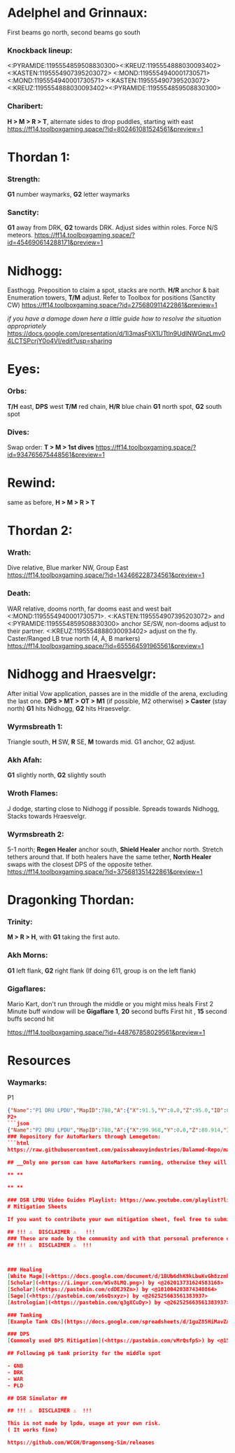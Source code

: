 # **__Adelphel and Grinnaux:__**
First beams go north, second beams go south
### Knockback lineup:
<:PYRAMIDE:1195554859508830300><:KREUZ:1195554888030093402><:KASTEN:1195554907395203072> 
<:MOND:1195554940001730571>      <:MOND:1195554940001730571> 
<:KASTEN:1195554907395203072><:KREUZ:1195554888030093402><:PYRAMIDE:1195554859508830300> 
### Charibert: 
**H > M > R > T**, alternate sides to drop puddles, starting with east
<https://ff14.toolboxgaming.space/?id=802461081524561&preview=1>
# **__Thordan 1:__**
### Strength:
**G1** number waymarks, **G2** letter waymarks
### Sanctity:
**G1** away from DRK, **G2** towards DRK. Adjust sides within roles. Force N/S meteors.
https://ff14.toolboxgaming.space/?id=454690614288171&preview=1
# **__Nidhogg:__**
Easthogg. Preposition to claim a spot, stacks are north. **H/R** anchor & bait Enumeration towers, **T/M** adjust. Refer to Toolbox for positions (Sanctity CW)
<https://ff14.toolboxgaming.space/?id=275680911422861&preview=1>

*if you have a damage down here a little guide how to resolve the situation appropriately* 
<https://docs.google.com/presentation/d/1l3masFtiX1UTtln9UdINWGnzLmv04LCTSPcrjY0o4VI/edit?usp=sharing>

# **__Eyes:__**
### Orbs:
**T/H** east, **DPS** west
**T/M** red chain, **H/R** blue chain
**G1** north spot, **G2** south spot
### Dives:
Swap order: **T > M > 1st dives**
<https://ff14.toolboxgaming.space/?id=934765675448561&preview=1>
# **__Rewind:__**
same as before, **H > M > R > T**
# **__Thordan 2:__**
### Wrath: 
Dive relative, Blue marker NW, Group East
<https://ff14.toolboxgaming.space/?id=143466228734561&preview=1>
### Death: 
WAR relative, dooms north, far dooms east and west bait <:MOND:1195554940001730571>. <:KASTEN:1195554907395203072> and <:PYRAMIDE:1195554859508830300> anchor SE/SW, non-dooms adjust to their partner. <:KREUZ:1195554888030093402> adjust on the fly.
Caster/Ranged LB true north (4, A, B markers)
<https://ff14.toolboxgaming.space/?id=655564591965561&preview=1>
# **__Nidhogg and Hraesvelgr:__**
After initial Vow application, passes are in the middle of the arena, excluding the last one. **DPS > MT > OT > M1** (if possible, M2 otherwise) **> Caster** (stay north)
**G1** hits Nidhogg, **G2** hits Hraesvelgr.
### Wyrmsbreath 1:
Triangle south, **H** SW, **R** SE, **M** towards mid. G1 anchor, G2 adjust. 
### Akh Afah: 
**G1** slightly north, **G2** slightly south
### Wroth Flames:
J dodge, starting close to Nidhogg if possible. Spreads towards Nidhogg, Stacks towards Hraesvelgr.
### Wyrmsbreath 2:
5-1 north; **Regen Healer** anchor south, **Shield Healer** anchor north. Stretch tethers around that. If both healers have the same tether, **North Healer** swaps with the closest DPS of the opposite tether.
<https://ff14.toolboxgaming.space/?id=375681351422861&preview=1>
# **__Dragonking Thordan:__**
### Trinity: 
**M > R > H**, with **G1** taking the first auto.
### Akh Morns: 
**G1** left flank, **G2** right flank (If doing 611, group is on the left flank)
### Gigaflares: 
Mario Kart, don't run through the middle or you might miss heals
First 2 Minute buff window will be **Gigaflare 1**, **20** second buffs First hit , **15** second buffs second hit

<https://ff14.toolboxgaming.space/?id=448767858029561&preview=1>
# Resources

### Waymarks:
P1
```json
{"Name":"P1 DRU LPDU","MapID":788,"A":{"X":91.5,"Y":0.0,"Z":95.0,"ID":0,"Active":true},"B":{"X":95.0,"Y":0.0,"Z":91.5,"ID":1,"Active":true},"C":{"X":108.5,"Y":0.0,"Z":95.0,"ID":2,"Active":true},"D":{"X":105.0,"Y":0.0,"Z":91.5,"ID":3,"Active":true},"One":{"X":108.5,"Y":0.0,"Z":105.0,"ID":4,"Active":true},"Two":{"X":105.0,"Y":0.0,"Z":108.5,"ID":5,"Active":true},"Three":{"X":91.5,"Y":0.0,"Z":105.0,"ID":6,"Active":true},"Four":{"X":95.0,"Y":0.0,"Z":108.5,"ID":7,"Active":true}}```
P2+
```json
{"Name":"P2 DRU LPDU","MapID":788,"A":{"X":99.968,"Y":0.0,"Z":80.914,"ID":0,"Active":true},"B":{"X":113.486,"Y":0.0,"Z":86.447,"ID":1,"Active":true},"C":{"X":119.013,"Y":0.0,"Z":99.823,"ID":2,"Active":true},"D":{"X":113.772,"Y":0.0,"Z":113.722,"ID":3,"Active":true},"One":{"X":99.902,"Y":0.0,"Z":119.474,"ID":4,"Active":true},"Two":{"X":86.379,"Y":0.0,"Z":113.346,"ID":5,"Active":true},"Three":{"X":81.041,"Y":0.0,"Z":99.972,"ID":6,"Active":true},"Four":{"X":86.499,"Y":0.0,"Z":86.821,"ID":7,"Active":true}}```
### Repository for AutoMarkers through Lemegeton:
```html
https://raw.githubusercontent.com/paissaheavyindustries/Dalamud-Repo/main/repo.json```

## __Only one person can have AutoMarkers running, otherwise they will overwrite each other - this is usually the party leader unless otherwise clarified.__

** **

** **

### DSR LPDU Video Guides Playlist: https://www.youtube.com/playlist?list=PLiu2jxnYHL3jUSnBCLiJfmz03MiQvGlIR by <@217072197473140737>
# Mitigation Sheets

If you want to contribute your own mitigation sheet, feel free to submit a ticket so we can review it and add it.

## !!! ⚠️  DISCLAIMER ⚠️   !!!
### These are made by the community and with that personal preference of those people. The Mitigation Plans have worked for those people and in PF but that doesn't mean they work for everything and everyone. Nobody needs to follow these sheets and everyone can make their own changes. 
## !!! ⚠️  DISCLAIMER ⚠️  !!!



### Healing
[White Mage](<https://docs.google.com/document/d/1BUb6dhK9kLbuKvGh8zzmhMHxav_9f3wjzLS4ZARSPbw/edit>) by <@162512342691741696> 
[Scholar](<https://i.imgur.com/WSv8LMQ.png>) by <@262013731624583168> 
[Scholar](<https://pastebin.com/cdDEJ9Zn>) by <@101004203874340864> 
[Sage](<https://pastebin.com/x6sQsxyz>) by <@262525663561383937> 
[Astrologian](<https://pastebin.com/q3gXCuDy>) by <@262525663561383937>

### Tanking
[Example Tank CDs](https://docs.google.com/spreadsheets/d/1guZ85HiMavZAvOG4Bpsire6Km-db5BLkBg-Losa3Nag/edit?usp=sharing)

### DPS
[Commonly used DPS Mitigation](<https://pastebin.com/vMrQsfpS>) by <@155002199179657216>

## Following p6 tank priority for the middle spot

- GNB
- DRK 
- WAR
- PLD

## DSR Simulator ## 

## !!! ⚠️  DISCLAIMER ⚠️  !!!

This is not made by lpdu, usage at your own risk. 
( It works fine)

https://github.com/WCGH/Dragonsong-Sim/releases